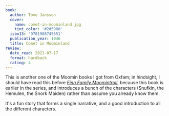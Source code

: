 ```yaml
---
book:
  author: Tove Jansson
  cover:
    name: comet-in-moominland.jpg
    tint_color: '#2d5980'
  isbn13: '9781908745651'
  publication_year: 1946
  title: Comet in Moominland
review:
  date_read: 2021-07-17
  format: hardback
  rating: 4
---
```


This is another one of the Moomin books I got from Oxfam; in hindsight, I should have read this before [*Finn Family Moomintroll*](/reviews/finn-family-moomintroll/), because this book is earlier in the series, and introduces a bunch of the characters (Snufkin, the Hemulen, the Snork Maiden) rather than assume you already know them.

It's a fun story that forms a single narrative, and a good introduction to all the different characters.